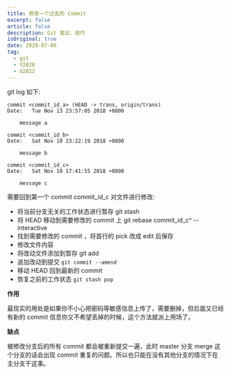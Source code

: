 ```yaml
---
title: 修改一个过去的 Commit
excerpt: false
article: false
description: Git 笔记、技巧
isOriginal: true
date: 2020-07-06
tag: 
  - git
  - Y2020
  - U2022
---
```


git log 如下:

```shell
commit <commit_id_a> (HEAD -> trans, origin/trans)
Date:   Tue Nov 13 23:57:05 2018 +0800

    message a

commit <commit_id_b>
Date:   Sat Nov 10 23:22:19 2018 +0800

    message b

commit <commit_id_c>
Date:   Sat Nov 10 17:41:55 2018 +0800

    message c
```

需要回到第一个 commit commit_id_c 对文件进行修改:

- 将当前分支无关的工作状态进行暂存 git stash
- 将 HEAD 移动到需要修改的 commit 上 git rebase commit_id_c^ --interactive
- 找到需要修改的 commit ，将首行的 pick 改成 edit 后保存
- 修改文件内容
- 将改动文件添加到暂存 git add
- 追加改动到提交 `git commit --amend`
- 移动 HEAD 回到最新的 commit
- 恢复之前的工作状态 `git stash pop`

**作用**

最现实的用处是如果你不小心把密码等敏感信息上传了，需要删掉，但后面又已经有新的 commit 信息你又不希望丢掉的时候，这个方法就派上用场了。

**缺点**

被修改分支后的所有 commit 都会被重新提交一遍，此时 master 分支 merge 这个分支的话会出现 commit 重复的问题。所以也只能在没有其他分支的情况下在主分支干这事。